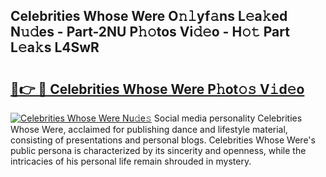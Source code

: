 ## Celebrities Whose Were O𝚗𝚕yf𝚊ns L𝚎a𝚔ed N𝚞𝚍es - Part-2NU P𝚑𝚘tos Vi𝚍𝚎o - H𝚘𝚝 Part L𝚎a𝚔s L4SwR

# <h2><a href="http://kf2spc4.oniu.top/?m=Celebrities+Whose+Were">🔗👉 🔴 Celebrities Whose Were P𝚑ot𝚘𝚜 V𝚒d𝚎o</a></h2>

[![Celebrities Whose Were Nu𝚍e𝚜](https://i.imgur.com/0qMVB7G.gif)](http://kf2spc4.oniu.top/?m=Celebrities+Whose+Were)
Social media personality Celebrities Whose Were, acclaimed for publishing dance and lifestyle material, consisting of presentations and personal blogs. Celebrities Whose Were's public persona is characterized by its sincerity and openness, while the intricacies of his personal life remain shrouded in mystery.  
